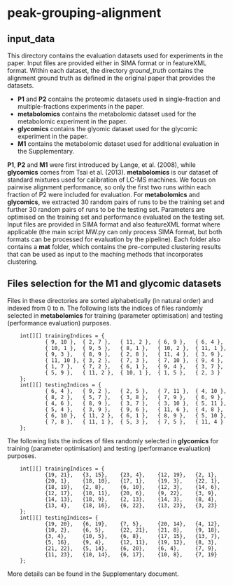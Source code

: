 # peak-grouping-alignment

## input_data

This directory contains the evaluation datasets used for experiments in the paper. Input files are provided either in SIMA format or in featureXML format. Within each dataset, the directory *ground_truth* contains the alignment ground truth as defined in the original paper that provides the datasets.

* **P1** and **P2** contains the proteomic datasets used in single-fraction and multiple-fractions experiments in the paper.
* **metabolomics** contains the metabolomic dataset used for the metabolomic experiment in the paper.  
* **glycomics** contains the glyomic dataset used for the glycomic experiment in the paper.
* **M1** contains the metabolomic dataset used for additional evaluation in the Supplementary.

**P1**, **P2** and **M1** were first introduced by Lange, et al. (2008), while **glycomics** comes from Tsai et al. (2013). **metabolomics** is our dataset of standard mixtures used for calibration of LC-MS machines. We focus on pairwise alignment performance, so only the first two runs within each fraction of P2 were included for evaluation. For **metabolomics** and **glycomics**, we extracted 30 random pairs of runs to be the training set and further 30 random pairs of runs to be the testing set. Parameters are optimised on the training set and performance evaluated on the testing set. Input files are provided in SIMA format and also featureXML format where applicable (the main script MW.py can only process SIMA format, but both formats can be processed for evaluation by the pipeline). Each folder also contains a **mat** folder, which contains the pre-computed clustering results that can be used as input to the maching methods that incorporates clustering.

## Files selection for the M1 and glycomic datasets

Files in these directories are sorted alphabetically (in natural order) and indexed from 0 to n. The following lists the indices of files randomly selected in **metabolomics** for training (parameter optimisation) and testing (performance evaluation) purposes.

		int[][] trainingIndices = { 
				{ 9, 10 }, 	{ 2, 7 }, 	{ 11, 2 }, 	{ 6, 9 }, 	{ 6, 4 }, 
				{ 10, 1 }, 	{ 9, 5 }, 	{ 8, 1 }, 	{ 10, 2 }, 	{ 11, 1 },
				{ 9, 3 }, 	{ 8, 9 }, 	{ 2, 8 }, 	{ 11, 4 }, 	{ 3, 9 }, 
				{ 11, 10 }, { 3, 2 }, 	{ 7, 3 }, 	{ 7, 10 }, 	{ 9, 4 }, 
				{ 1, 7 }, 	{ 7, 2 }, 	{ 6, 1 }, 	{ 9, 4 }, 	{ 3, 7 }, 
				{ 5, 9 }, 	{ 11, 2 }, 	{ 10, 1 }, 	{ 1, 5 }, 	{ 2, 3 } 
		};
		int[][] testingIndices = { 
				{ 6, 4 }, 	{ 9, 2 }, 	{ 2, 5 }, 	{ 7, 11 }, 	{ 4, 10 }, 
				{ 8, 2 }, 	{ 5, 7 }, 	{ 3, 8 }, 	{ 7, 9 }, 	{ 6, 9 },
				{ 4, 6 }, 	{ 8, 9 }, 	{ 3, 7 }, 	{ 3, 10 }, 	{ 5, 11 }, 
				{ 5, 4 },	{ 3, 9 }, 	{ 9, 6 }, 	{ 11, 6 }, 	{ 4, 8 }, 
				{ 6, 10 }, 	{ 11, 2 },	{ 6, 1 }, 	{ 8, 9 }, 	{ 5, 10 }, 
				{ 7, 8 }, 	{ 11, 1 }, 	{ 5, 3 }, 	{ 7, 5 }, 	{ 11, 4 } 
		};

The following lists the indices of files randomly selected in **glycomics** for training (parameter optimisation) and testing (performance evaluation) purposes.

		int[][] trainingIndices = { 
				{19, 21}, 	{3, 15}, 	{23, 4}, 	{12, 19}, 	{2, 1},
				{20, 1}, 	{18, 10}, 	{17, 1}, 	{19, 3}, 	{22, 1},
				{18, 19},	{2, 8}, 	{6, 10}, 	{12, 3}, 	{14, 6},
				{12, 17},	{10, 11}, 	{20, 6}, 	{9, 22},	{3, 9},
				{14, 13},	{18, 9},	{2, 13},	{14, 3},	{8, 4},
				{13, 4}, 	{18, 16},	{6, 22},	{13, 23}, 	{3, 23}
		};
		int[][] testingIndices= {
				{19, 20},	{6, 19}, 	{7, 5},		{20, 14},	{4, 12},
				{10, 2},	{6, 5}, 	{22, 21}, 	{21, 8}, 	{9, 18},
				{3, 4}, 	{10, 5},	{6, 8}, 	{17, 15},	{13, 7},
				{5, 16},	{9, 4},		{12, 11},	{19, 12}, 	{8, 3},
				{21, 22},	{5, 14},	{6, 20},	{6, 4},		{7, 9},
				{11, 23},	{10, 14},	{6, 17},	{10, 8}, 	{7, 19}						
		};

More details can be found in the Supplementary document.
